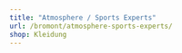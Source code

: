 ```yaml
---
title: "Atmosphere / Sports Experts"
url: /bromont/atmosphere-sports-experts/
shop: Kleidung
---
```

